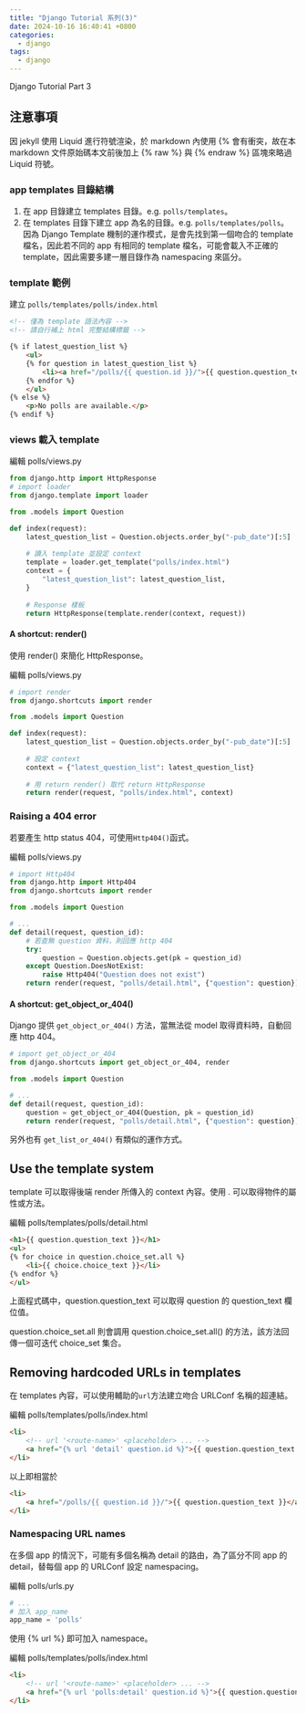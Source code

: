 ```yaml
---
title: "Django Tutorial 系列(3)"
date: 2024-10-16 16:40:41 +0800
categories: 
  - django
tags:
  - django
---
```


Django Tutorial Part 3

## 注意事項

因 jekyll 使用 Liquid 進行符號渲染，於 markdown 內使用 {\% 會有衝突，故在本 markdown 文件原始碼本文前後加上 {\% raw %} 與 {\% endraw %} 區塊來略過 Liquid 符號。

### app templates 目錄結構

1. 在 app 目錄建立 templates 目錄。e.g. `polls/templates`。
2. 在 templates 目錄下建立 app 為名的目錄。e.g. `polls/templates/polls`。因為 Django Template 機制的運作模式，是會先找到第一個吻合的 template 檔名，因此若不同的 app 有相同的 template 檔名，可能會載入不正確的 template，因此需要多建一層目錄作為 namespacing 來區分。

### template 範例

建立 `polls/templates/polls/index.html`

```html
<!-- 僅為 template 語法內容 -->
<!-- 請自行補上 html 完整結構標籤 -->

{% if latest_question_list %}
    <ul>
    {% for question in latest_question_list %}
        <li><a href="/polls/{{ question.id }}/">{{ question.question_text }}</a></li>
    {% endfor %}
    </ul>
{% else %}
    <p>No polls are available.</p>
{% endif %}
```

### views 載入 template

編輯 polls/views.py

```python
from django.http import HttpResponse
# import loader
from django.template import loader

from .models import Question

def index(request):
    latest_question_list = Question.objects.order_by("-pub_date")[:5]
    
    # 讀入 template 並設定 context
    template = loader.get_template("polls/index.html")
    context = {
        "latest_question_list": latest_question_list,
    }
    
    # Response 樣板
    return HttpResponse(template.render(context, request))
```

#### A shortcut: render()

使用 render() 來簡化 HttpResponse。

編輯 polls/views.py

```python
# import render
from django.shortcuts import render

from .models import Question

def index(request):
    latest_question_list = Question.objects.order_by("-pub_date")[:5]
    
    # 設定 context
    context = {"latest_question_list": latest_question_list}
    
    # 用 return render() 取代 return HttpResponse
    return render(request, "polls/index.html", context)
```

### Raising a 404 error

若要產生 http status 404，可使用`Http404()`函式。

編輯 polls/views.py

```python
# import Http404
from django.http import Http404
from django.shortcuts import render

from .models import Question

# ...
def detail(request, question_id):
    # 若查無 question 資料，則回應 http 404 
    try:
        question = Question.objects.get(pk = question_id)
    except Question.DoesNotExist:
        raise Http404("Question does not exist")
    return render(request, "polls/detail.html", {"question": question})
```

#### A shortcut: get_object_or_404()

Django 提供 `get_object_or_404()` 方法，當無法從 model 取得資料時，自動回應 http 404。

```python
# import get_object_or_404
from django.shortcuts import get_object_or_404, render

from .models import Question

# ...
def detail(request, question_id):
    question = get_object_or_404(Question, pk = question_id)
    return render(request, "polls/detail.html", {"question": question})
```

另外也有 `get_list_or_404()` 有類似的運作方式。

## Use the template system

template 可以取得後端 render 所傳入的 context 內容。使用 . 可以取得物件的屬性或方法。

編輯 polls/templates/polls/detail.html

```html
<h1>{{ question.question_text }}</h1>
<ul>
{% for choice in question.choice_set.all %}
    <li>{{ choice.choice_text }}</li>
{% endfor %}
</ul>
```

上面程式碼中，question.question_text 可以取得 question 的 question_text 欄位值。

question.choice_set.all 則會調用 question.choice_set.all() 的方法，該方法回傳一個可迭代 choice_set 集合。

## Removing hardcoded URLs in templates

在 templates 內容，可以使用輔助的`url`方法建立吻合 URLConf 名稱的超連結。

編輯 polls/templates/polls/index.html

```html
<li>
    <!-- url '<route-name>' <placeholder> ... -->
    <a href="{% url 'detail' question.id %}">{{ question.question_text }}</a>
</li>
```

以上即相當於

```html
<li>
    <a href="/polls/{{ question.id }}/">{{ question.question_text }}</a>
</li>
```

### Namespacing URL names

在多個 app 的情況下，可能有多個名稱為 detail 的路由，為了區分不同 app 的 detail，替每個 app 的 URLConf 設定 namespacing。

編輯 polls/urls.py

```python
# ...
# 加入 app_name
app_name = 'polls'

```

使用 {% url %} 即可加入 namespace。

編輯 polls/templates/polls/index.html

```html
<li>
    <!-- url '<route-name>' <placeholder> ... -->
    <a href="{% url 'polls:detail' question.id %}">{{ question.question_text }}</a>
</li>
```
